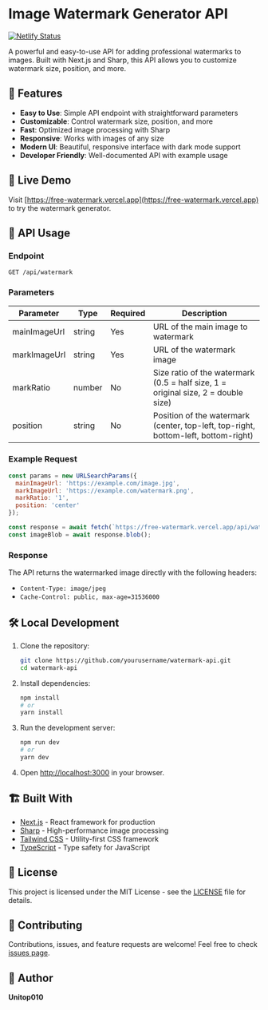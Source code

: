 # Image Watermark Generator API

[![Netlify Status](https://api.netlify.com/api/v1/badges/6ebb71f1-ecad-46d0-a07c-c6f10febf4b1/deploy-status)](https://app.netlify.com/sites/free-watermark/deploys)

A powerful and easy-to-use API for adding professional watermarks to images. Built with Next.js and Sharp, this API allows you to customize watermark size, position, and more.

## 🌟 Features

- **Easy to Use**: Simple API endpoint with straightforward parameters
- **Customizable**: Control watermark size, position, and more
- **Fast**: Optimized image processing with Sharp
- **Responsive**: Works with images of any size
- **Modern UI**: Beautiful, responsive interface with dark mode support
- **Developer Friendly**: Well-documented API with example usage

## 🚀 Live Demo

Visit [https://free-watermark.vercel.app](https://free-watermark.vercel.app) to try the watermark generator.

## 📝 API Usage

### Endpoint

```
GET /api/watermark
```

### Parameters

| Parameter | Type | Required | Description |
|-----------|------|----------|-------------|
| mainImageUrl | string | Yes | URL of the main image to watermark |
| markImageUrl | string | Yes | URL of the watermark image |
| markRatio | number | No | Size ratio of the watermark (0.5 = half size, 1 = original size, 2 = double size) |
| position | string | No | Position of the watermark (center, top-left, top-right, bottom-left, bottom-right) |

### Example Request

```javascript
const params = new URLSearchParams({
  mainImageUrl: 'https://example.com/image.jpg',
  markImageUrl: 'https://example.com/watermark.png',
  markRatio: '1',
  position: 'center'
});

const response = await fetch(`https://free-watermark.vercel.app/api/watermark?${params}`);
const imageBlob = await response.blob();
```

### Response

The API returns the watermarked image directly with the following headers:
- `Content-Type: image/jpeg`
- `Cache-Control: public, max-age=31536000`

## 🛠️ Local Development

1. Clone the repository:
   ```bash
   git clone https://github.com/yourusername/watermark-api.git
   cd watermark-api
   ```

2. Install dependencies:
   ```bash
   npm install
   # or
   yarn install
   ```

3. Run the development server:
   ```bash
   npm run dev
   # or
   yarn dev
   ```

4. Open [http://localhost:3000](http://localhost:3000) in your browser.

## 🏗️ Built With

- [Next.js](https://nextjs.org/) - React framework for production
- [Sharp](https://sharp.pixelplumbing.com/) - High-performance image processing
- [Tailwind CSS](https://tailwindcss.com/) - Utility-first CSS framework
- [TypeScript](https://www.typescriptlang.org/) - Type safety for JavaScript

## 📄 License

This project is licensed under the MIT License - see the [LICENSE](LICENSE) file for details.

## 🤝 Contributing

Contributions, issues, and feature requests are welcome! Feel free to check [issues page](https://github.com/unitop010/Free-Watermark-API/issues).

## 👤 Author

**Unitop010**
